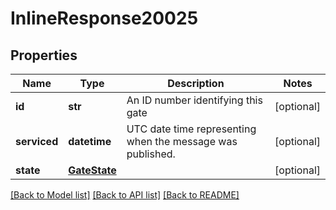 # InlineResponse20025

## Properties
Name | Type | Description | Notes
------------ | ------------- | ------------- | -------------
**id** | **str** | An ID number identifying this gate | [optional] 
**serviced** | **datetime** | UTC date time representing when the message was published. | [optional] 
**state** | [**GateState**](GateState.md) |  | [optional] 

[[Back to Model list]](../README.md#documentation-for-models) [[Back to API list]](../README.md#documentation-for-api-endpoints) [[Back to README]](../README.md)

